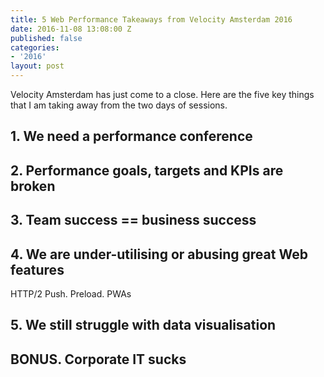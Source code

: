 ```yaml
---
title: 5 Web Performance Takeaways from Velocity Amsterdam 2016
date: 2016-11-08 13:08:00 Z
published: false
categories:
- '2016'
layout: post
---
```


Velocity Amsterdam has just come to a close. Here are the five key things that I am taking away from the two days of sessions.

## 1. We need a performance conference

## 2. Performance goals, targets and KPIs are broken

## 3. Team success == business success

## 4. We are under-utilising or abusing great Web features
HTTP/2 Push. Preload. PWAs

## 5. We still struggle with data visualisation

## BONUS. Corporate IT sucks